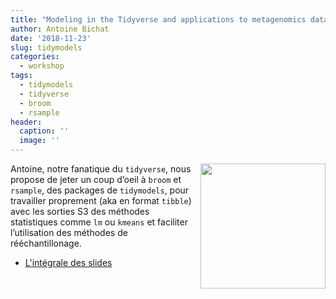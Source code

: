 ```yaml
---
title: "Modeling in the Tidyverse and applications to metagenomics data"
author: Antoine Bichat
date: '2018-11-23'
slug: tidymodels
categories:
  - workshop
tags: 
  - tidymodels
  - tidyverse
  - broom
  - rsample
header:
  caption: ''
  image: ''
---
```


<img src="https://raw.githubusercontent.com/tidymodels/tidymodels/master/tidymodels_hex.png" align="right" width="200"/>

Antoine, notre fanatique du `tidyverse`, nous propose de jeter un coup d’oeil à `broom` et `rsample`, des packages de `tidymodels`, pour travailler proprement (aka en format `tibble`) avec les sorties S3 des méthodes statistiques comme `lm` ou `kmeans` et faciliter l’utilisation des méthodes de rééchantillonage.

- [L'intégrale des slides](https://abichat.github.io/Slides/Modeling/Modeling.html)

